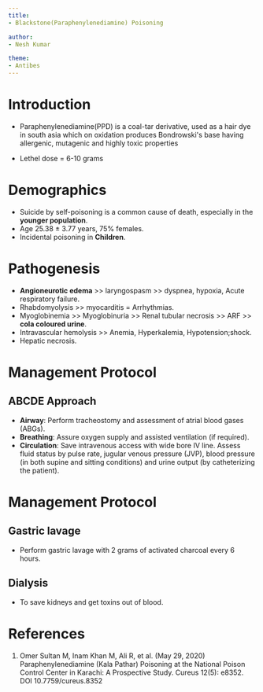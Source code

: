 ```yaml
---
title: 
- Blackstone(Paraphenylenediamine) Poisoning

author:
- Nesh Kumar

theme:
- Antibes
---
```



# Introduction

+ Paraphenylenediamine(PPD) is a coal-tar derivative, used as a hair dye in south asia which on oxidation produces Bondrowski's base having allergenic, mutagenic and highly toxic properties

+ Lethel dose = 6-10 grams


# Demographics

+ Suicide by self-poisoning is a common cause of death, especially in the **younger population**.
+ Age 25.38 ± 3.77 years, 75% females.
+ Incidental poisoning in **Children**.

# Pathogenesis

+ **Angioneurotic edema** >> laryngospasm >> dyspnea, hypoxia,  Acute respiratory failure.
+ Rhabdomyolysis >> myocarditis = Arrhythmias.
+ Myoglobinemia >> Myoglobinuria >> Renal tubular necrosis >> ARF >> **cola coloured urine**.
+ Intravascular hemolysis >> Anemia, Hyperkalemia, Hypotension;shock.
+ Hepatic necrosis.

# Management Protocol
## ABCDE Approach
+ **Airway**: Perform tracheostomy and assessment of atrial blood gases (ABGs).
+ **Breathing**: Assure oxygen supply and assisted ventilation (if required).
+ **Circulation**: Save intravenous access with wide bore IV line. Assess fluid status by pulse rate, jugular venous pressure (JVP), blood pressure (in both supine and sitting conditions) and urine output (by catheterizing the patient).

# Management Protocol
## Gastric lavage
+ Perform gastric lavage with 2 grams of activated charcoal every 6 hours.
## Dialysis
+ To save kidneys and get toxins out of blood.

# References
1. Omer Sultan M, Inam Khan M, Ali R, et al. (May 29, 2020) Paraphenylenediamine (Kala Pathar) Poisoning
at the National Poison Control Center in Karachi: A Prospective Study. Cureus 12(5): e8352. DOI
10.7759/cureus.8352
